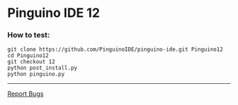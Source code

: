 Pinguino IDE 12
===============

### How to test:

```shell
git clone https://github.com/PinguinoIDE/pinguino-ide.git Pinguino12
cd Pinguino12
git checkout 12
python post_install.py
python pinguino.py
```
----
[Report Bugs](https://github.com/PinguinoIDE/pinguino-ide/issues)

